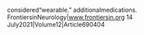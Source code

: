 considered“wearable.” additionalmedications.
FrontiersinNeurology|www.frontiersin.org 14 July2021|Volume12|Article690404